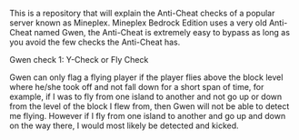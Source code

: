 This is a repository that will explain the Anti-Cheat checks of a popular server known as Mineplex. Mineplex Bedrock Edition uses a very old Anti-Cheat named Gwen, the Anti-Cheat is extremely easy to bypass as long as you avoid the few checks the Anti-Cheat has.


Gwen check 1: Y-Check or Fly Check

Gwen can only flag a flying player if the player flies above the block level where he/she took off and not fall down for a short span of time, for example, if I was to fly from one island to another and not go up or down from the level of the block I flew from, then Gwen will not be able to detect me flying. However if I fly from one island to another and go up and down on the way there, I would most likely be detected and kicked.
